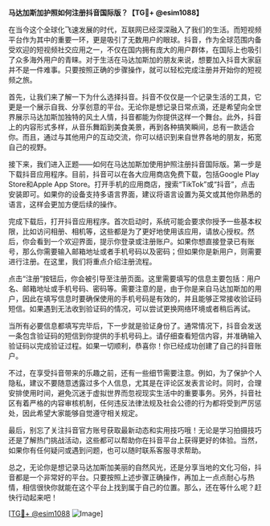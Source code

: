 **马达加斯加护照如何注册抖音国际版？【TG💪+ @esim1088】**

在当今这个全球化飞速发展的时代，互联网已经深深融入了我们的生活。而短视频平台作为其中的重要一环，更是吸引了无数用户的眼球。抖音，作为全球范围内备受欢迎的短视频社交应用之一，不仅在国内拥有庞大的用户群体，在国际上也吸引了众多海外用户的青睐。对于生活在马达加斯加的朋友来说，想要加入抖音大家庭并不是一件难事。只要按照正确的步骤操作，就可以轻松完成注册并开始你的短视频之旅。

首先，让我们来了解一下为什么选择抖音。抖音不仅仅是一个记录生活的工具，它更是一个展示自我、分享创意的平台。无论你是想记录日常点滴，还是希望向全世界展示马达加斯加独特的风土人情，抖音都能为你提供这样一个舞台。此外，抖音上的内容形式多样，从音乐舞蹈到美食美景，再到各种搞笑瞬间，总有一款适合你。而且，通过与其他用户的互动交流，你可以结识到来自世界各地的朋友，拓宽自己的视野。

接下来，我们进入正题——如何在马达加斯加使用护照注册抖音国际版。第一步是下载抖音应用程序。目前，抖音可以在各大应用商店免费下载，包括Google Play Store和Apple App Store。打开手机的应用商店，搜索“TikTok”或“抖音”，点击安装即可。如果你的设备支持多语言界面，建议将语言设置为英文或其他你熟悉的语言，这样会更加方便后续的操作。

完成下载后，打开抖音应用程序。首次启动时，系统可能会要求你授予一些基本权限，比如访问相册、相机等，这些都是为了更好地使用该应用，请放心授权。然后，你会看到一个欢迎界面，提示你登录或注册账户。如果你想直接登录已有账号，那么你需要输入邮箱地址或者手机号码以及密码；但如果你是新用户，则需要进行注册。在这里，我们将重点介绍注册流程。

点击“注册”按钮后，你会被引导至注册页面。这里需要填写的信息主要包括：用户名、邮箱地址或手机号码、密码等。需要注意的是，由于你是来自马达加斯加的用户，因此在填写信息时要确保使用的手机号码是有效的，并且能够正常接收验证码短信。如果遇到无法收到验证码的情况，可以尝试更换网络环境或者稍后再试。

当所有必要信息都填写完毕后，下一步就是验证身份了。通常情况下，抖音会发送一条包含验证码的短信到你提供的手机号码上。请仔细查看短信内容，并准确输入验证码以完成验证过程。如果一切顺利，恭喜你！你已经成功创建了自己的抖音账户。

不过，在享受抖音带来的乐趣之前，还有一些细节需要注意。例如，为了保护个人隐私，建议不要随意透露过多个人信息，尤其是在评论区发表言论时。同时，合理安排使用时间，避免沉迷于虚拟世界而忽视现实生活中的重要事务。另外，抖音社区有着严格的内容审核机制，任何违反法律法规及社会公德的行为都将受到严厉惩处，因此希望大家能够自觉遵守相关规定。

最后，别忘了关注抖音官方账号获取最新动态和实用技巧哦！无论是学习拍摄技巧还是了解热门挑战活动，这些都可以帮助你在抖音平台上获得更好的体验。当然，如果你有任何疑问或遇到问题，也可以随时联系客服寻求帮助。

总之，无论你是想记录马达加斯加美丽的自然风光，还是分享当地的文化习俗，抖音都是一个非常好的平台。只要按照上述步骤正确操作，再加上一点点耐心与热情，相信很快你就能在这个平台上找到属于自己的位置。那么，还在等什么呢？赶快行动起来吧！

[[TG💪+ @esim1088](https://t.me/s/esim1088) ![Image](https://i.postimg.cc/4NQfJmqS/Snipaste-2025-05-13-00-14-12.png)]